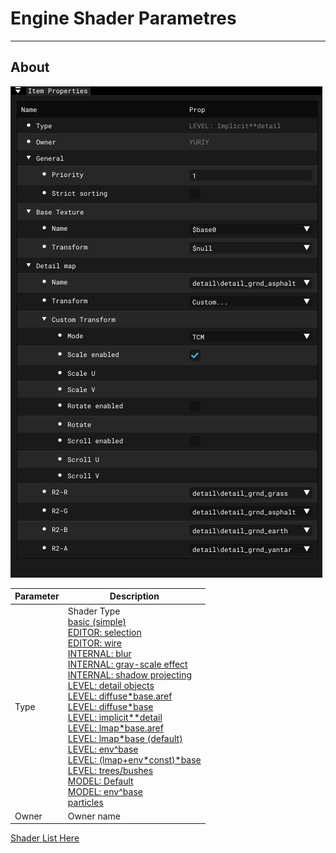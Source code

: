# Engine Shader Parametres

___

## About

![alt text](images/se-ip-engine-shader.png)

| Parameter | Description |
|---|---|
| Type | Shader Type<br> [basic (simple)](shader-types/basic-simple.md)<br> [EDITOR: selection](shader-types/editor-selection.md)<br> [EDITOR: wire](shader-types/editor-wire.md)<br> [INTERNAL: blur](shader-types/internal-blur.md)<br> [INTERNAL: gray-scale effect](shader-types/internal-gray-scale-effect.md)<br> [INTERNAL: shadow projecting](shader-types/internal-shadow-projecting.md)<br> [LEVEL: detail objects](shader-types/level-detail-objects.md)<br> [LEVEL: diffuse*base.aref](shader-types/level-diffuse-base-aref.md)<br> [LEVEL: diffuse*base](shader-types/level-diffuse-base.md)<br> [LEVEL: implicit**detail](shader-types/level-implicit-detail.md)<br> [LEVEL: lmap*base.aref](shader-types/level-lmap-base-aref.md)<br> [LEVEL: lmap*base (default)](shader-types/level-lmap-base-default.md)<br> [LEVEL: env^base](shader-types/level-lmap-env-base.md)<br> [LEVEL: (lmap+env*const)\*base](shader-types/level-lmap-env-const-base.md)<br> [LEVEL: trees/bushes](shader-types/level-trees-bushes.md)<br> [MODEL: Default](shader-types/model-default.md)<br> [MODEL: env^base](shader-types/model-env-base.md)<br> [particles](shader-types/particles.md) |
| Owner | Owner name |

[Shader List Here](../../../reference/shaders/shaders-list/shaders-list.md)
